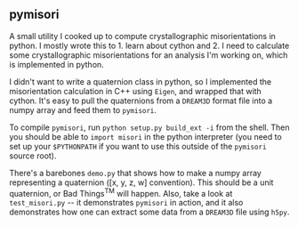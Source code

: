 pymisori
--------

A small utility I cooked up to compute crystallographic misorientations in python. I mostly wrote this to 1. learn about cython and 2. I need to calculate some crystallographic misorientations for an analysis I'm working on, which is implemented in python.

I didn't want to write a quaternion class in python, so I implemented the misorientation calculation in C++ using `Eigen`, and wrapped that with cython. It's easy to pull the quaternions from a `DREAM3D` format file into a numpy array and feed them to `pymisori`.

To compile `pymisori`, run `python setup.py build_ext -i` from the shell. Then you should be able to `import misori` in the python interpreter (you need to set up your `$PYTHONPATH` if you want to use this outside of the `pymisori` source root).

There's a barebones `demo.py` that shows how to make a numpy array representing a quaternion ([x, y, z, w] convention). This should be a unit quaternion, or Bad Things<sup>TM</sup> will happen.
Also, take a look at `test_misori.py` -- it demonstrates `pymisori` in action, and it also demonstrates how one can extract some data from a `DREAM3D` file using `h5py`.
